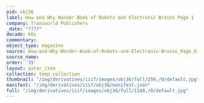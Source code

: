 ```yaml
---
pid: obj36
label: How and Why Wonder Book of Robots and Electronic Brains Page 1
company: Transworld Publishers
_date: "????"
decade: 60s
commentary: 
object_type: magazine
source: How-and-Why-Wonder-Book-of-Robots-and-Electronic-Brains_Page_01
source_name: 
order: '35'
layout: qatar_item
collection: temp_collection
thumbnail: "/img/derivatives/iiif/images/obj36/full/250,/0/default.jpg"
manifest: "/img/derivatives/iiif/obj36/manifest.json"
full: "/img/derivatives/iiif/images/obj36/full/1140,/0/default.jpg"
---
```

